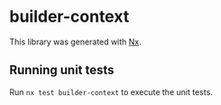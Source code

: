 # builder-context

This library was generated with [Nx](https://nx.dev).

## Running unit tests

Run `nx test builder-context` to execute the unit tests.
